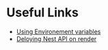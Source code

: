 # Useful Links

- [Using Environement variables](https://docs.nestjs.com/security/authentication#authentication)
- [Deloying Nest API on render](https://community.render.com/t/how-deploy-a-nestjs-app-at-the-platform/6542)
